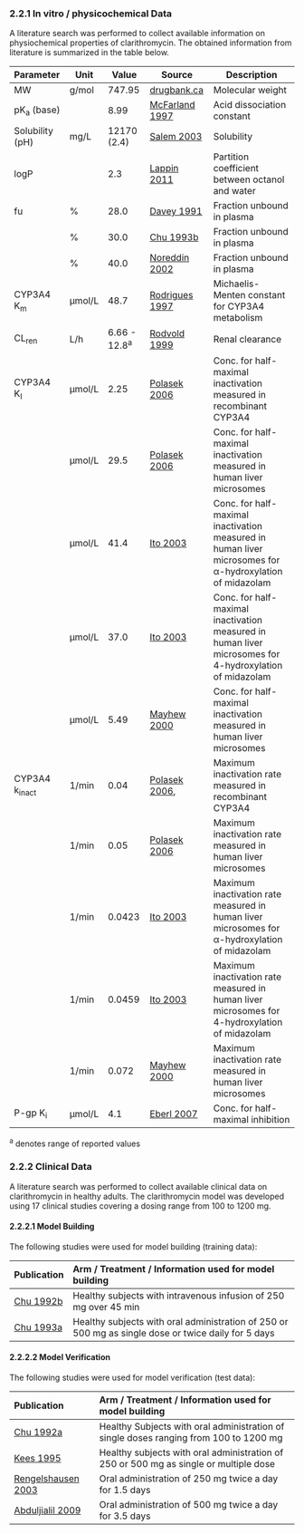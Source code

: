### 2.2.1	In vitro / physicochemical Data

A literature search was performed to collect available information on physiochemical properties of clarithromycin. The obtained information from literature is summarized in the table below. 

| **Parameter**            | **Unit** | **Value**               | Source                          | **Description**                                              |
| :----------------------- | -------- | ----------------------- | ------------------------------- | ------------------------------------------------------------ |
| MW                       | g/mol    | 747.95                  | [drugbank.ca](#5-References)    | Molecular weight                                             |
| pK<sub>a</sub> (base)    |          | 8.99                    | [McFarland 1997](#5-References) | Acid dissociation constant                                   |
| Solubility (pH)          | mg/L     | 12170 (2.4)             | [Salem 2003](#5-References)     | Solubility                                                   |
| logP                     |          | 2.3                     | [Lappin 2011](#5-References)    | Partition coefficient between octanol and water              |
| fu                       | %        | 28.0                    | [Davey 1991](#5-References)     | Fraction unbound in plasma                                   |
|                          | %        | 30.0                    | [Chu 1993b](#5-References)      | Fraction unbound in plasma                                   |
|                          | %        | 40.0                    | [Noreddin 2002](#5-References)  | Fraction unbound in plasma                                   |
| CYP3A4 K<sub>m</sub>     | µmol/L   | 48.7                    | [Rodrigues 1997](#5-References) | Michaelis-Menten constant for CYP3A4 metabolism              |
| CL<sub>ren</sub>         | L/h      | 6.66 - 12.8<sup>a</sup> | [Rodvold 1999](#5-References)   | Renal clearance                                              |
| CYP3A4 K<sub>I</sub>     | µmol/L   | 2.25                    | [Polasek 2006](#5-References)   | Conc. for half-maximal inactivation measured in recombinant CYP3A4 |
|                          | µmol/L   | 29.5                    | [Polasek 2006](#5-References)   | Conc. for half-maximal inactivation measured in human liver microsomes |
|                          | µmol/L   | 41.4                    | [Ito 2003](#5-References)       | Conc. for half-maximal inactivation measured in human liver microsomes for α-hydroxylation of midazolam |
|                          | µmol/L   | 37.0                    | [Ito 2003](#5-References)       | Conc. for half-maximal inactivation measured in human liver microsomes for 4-hydroxylation of midazolam |
|                          | µmol/L   | 5.49                    | [Mayhew 2000](#5-References)    | Conc. for half-maximal inactivation measured in human liver microsomes |
| CYP3A4 k<sub>inact</sub> | 1/min    | 0.04                    | [Polasek 2006](#5-References),  | Maximum inactivation rate measured in recombinant CYP3A4     |
|                          | 1/min    | 0.05                    | [Polasek 2006](#5-References)   | Maximum inactivation rate measured in human liver microsomes |
|                          | 1/min    | 0.0423                  | [Ito 2003](#5-References)       | Maximum inactivation rate measured in human liver microsomes for α-hydroxylation of midazolam |
|                          | 1/min    | 0.0459                  | [Ito 2003](#5-References)       | Maximum inactivation rate measured in human liver microsomes for 4-hydroxylation of midazolam |
|                          | 1/min    | 0.072                   | [Mayhew 2000](#5-References)    | Maximum inactivation rate measured in human liver microsomes |
| P-gp K<sub>i</sub>       | µmol/L   | 4.1                     | [Eberl 2007](#5-References)     | Conc. for half-maximal inhibition                            |

<sup>a</sup> denotes range of reported values



### 2.2.2	Clinical Data

A literature search was performed to collect available clinical data on clarithromycin in healthy adults. The clarithromycin model was developed using 17 clinical studies covering a dosing range from 100 to 1200 mg.

#### 2.2.2.1	Model Building

The following studies were used for model building (training data):

| Publication                | Arm / Treatment / Information used for model building        |
| :------------------------- | :----------------------------------------------------------- |
| [Chu 1992b](#5-References) | Healthy subjects with intravenous infusion of 250 mg over 45 min |
| [Chu 1993a](#5-References) | Healthy subjects with oral administration of 250 or 500 mg as single dose or twice daily for 5 days |

#### 2.2.2.2	Model Verification

The following studies were used for model verification (test data):

| Publication                         | Arm / Treatment / Information used for model building        |
| :---------------------------------- | :----------------------------------------------------------- |
| [Chu 1992a](#5-References)          | Healthy Subjects with oral administration of single doses ranging from 100 to 1200 mg |
| [Kees 1995](#5-References)          | Healthy subjects with oral administration of 250 or 500 mg as single or multiple dose |
| [Rengelshausen 2003](#5-References) | Oral administration of 250 mg twice a day for 1.5 days       |
| [Abduljialil 2009](#5-References)   | Oral administration of 500 mg twice a day for 3.5 days       |

